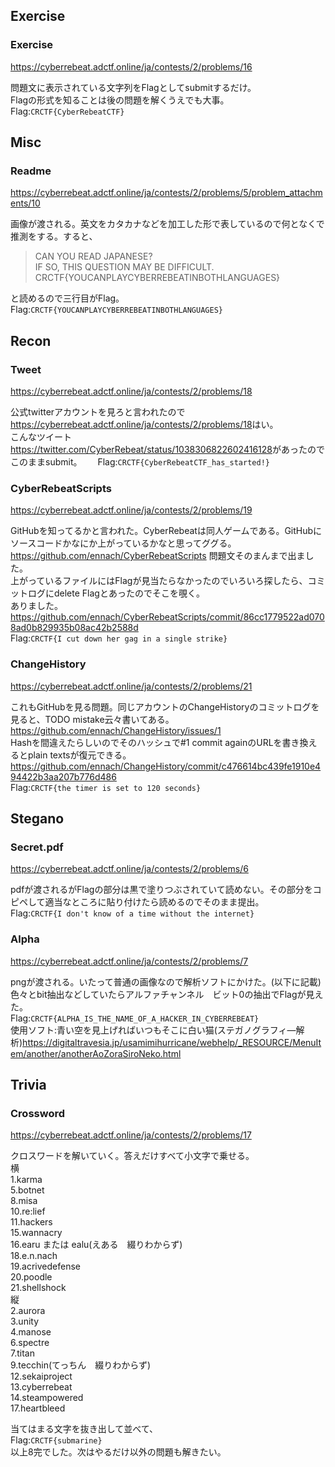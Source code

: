 ## Exercise
### Exercise
  <https://cyberrebeat.adctf.online/ja/contests/2/problems/16>  
  
  問題文に表示されている文字列をFlagとしてsubmitするだけ。  
  Flagの形式を知ることは後の問題を解くうえでも大事。  
  Flag:`CRCTF{CyberRebeatCTF}`
 
## Misc
### Readme
  <https://cyberrebeat.adctf.online/ja/contests/2/problems/5/problem_attachments/10>
  
  画像が渡される。英文をカタカナなどを加工した形で表しているので何となくで推測をする。すると、
  >CAN YOU READ JAPANESE?  
  >IF SO, THIS QUESTION MAY BE DIFFICULT.  
  >CRCTF{YOUCANPLAYCYBERREBEATINBOTHLANGUAGES}   
  
  と読めるので三行目がFlag。  
  Flag:`CRCTF{YOUCANPLAYCYBERREBEATINBOTHLANGUAGES}`
  
## Recon
### Tweet
  <https://cyberrebeat.adctf.online/ja/contests/2/problems/18>
  
  公式twitterアカウントを見ろと言われたので<https://cyberrebeat.adctf.online/ja/contests/2/problems/18>はい。  
  こんなツイート<https://twitter.com/CyberRebeat/status/1038306822602416128>があったのでこのままsubmit。　　
  Flag:`CRCTF{CyberRebeatCTF_has_started!}`
  
### CyberRebeatScripts
  <https://cyberrebeat.adctf.online/ja/contests/2/problems/19>  
  
  GitHubを知ってるかと言われた。CyberRebeatは同人ゲームである。GitHubにソースコードかなにか上がっているかなと思ってググる。  
  <https://github.com/ennach/CyberRebeatScripts> 問題文そのまんまで出ました。  
  上がっているファイルにはFlagが見当たらなかったのでいろいろ探したら、コミットログにdelete Flagとあったのでそこを覗く。  
  ありました。<https://github.com/ennach/CyberRebeatScripts/commit/86cc1779522ad0708ad0b829935b08ac42b2588d>  
  Flag:`CRCTF{I cut down her gag in a single strike}`
  
### ChangeHistory
  <https://cyberrebeat.adctf.online/ja/contests/2/problems/21>
  
  これもGitHubを見る問題。同じアカウントのChangeHistoryのコミットログを見ると、TODO mistake云々書いてある。<https://github.com/ennach/ChangeHistory/issues/1>   
  Hashを間違えたらしいのでそのハッシュで#1 commit againのURLを書き換えるとplain textsが復元できる。  
  <https://github.com/ennach/ChangeHistory/commit/c476614bc439fe1910e494422b3aa207b776d486>  
  Flag:`CRCTF{the timer is set to 120 seconds}`
  
## Stegano
### Secret.pdf
  <https://cyberrebeat.adctf.online/ja/contests/2/problems/6>
  
  pdfが渡されるがFlagの部分は黒で塗りつぶされていて読めない。その部分をコピペして適当なところに貼り付けたら読めるのでそのまま提出。  
  Flag:`CRCTF{I don't know of a time without the internet}`
  
### Alpha
  <https://cyberrebeat.adctf.online/ja/contests/2/problems/7>
  
  pngが渡される。いたって普通の画像なので解析ソフトにかけた。(以下に記載)  
  色々とbit抽出などしていたらアルファチャンネル　ビット0の抽出でFlagが見えた。  
  Flag:`CRCTF{ALPHA_IS_THE_NAME_OF_A_HACKER_IN_CYBERREBEAT}`  
  使用ソフト:青い空を見上げればいつもそこに白い猫(ステガノグラフィ―解析)<https://digitaltravesia.jp/usamimihurricane/webhelp/_RESOURCE/MenuItem/another/anotherAoZoraSiroNeko.html>
  
## Trivia
### Crossword
  <https://cyberrebeat.adctf.online/ja/contests/2/problems/17>
  
  クロスワードを解いていく。答えだけすべて小文字で乗せる。  
  横  
  1.karma  
  5.botnet  
  8.misa  
  10.re:lief  
  11.hackers  
  15.wannacry  
  16.earu または ealu(えある　綴りわからず)  
  18.e.n.nach  
  19.acrivedefense  
  20.poodle  
  21.shellshock  
  縦  
  2.aurora  
  3.unity  
  4.manose  
  6.spectre  
  7.titan  
  9.tecchin(てっちん　綴りわからず)  
  12.sekaiproject  
  13.cyberrebeat  
  14.steampowered  
  17.heartbleed  
  
  当てはまる文字を抜き出して並べて、  
  Flag:`CRCTF{submarine}`  
  以上8完でした。次はやるだけ以外の問題も解きたい。
